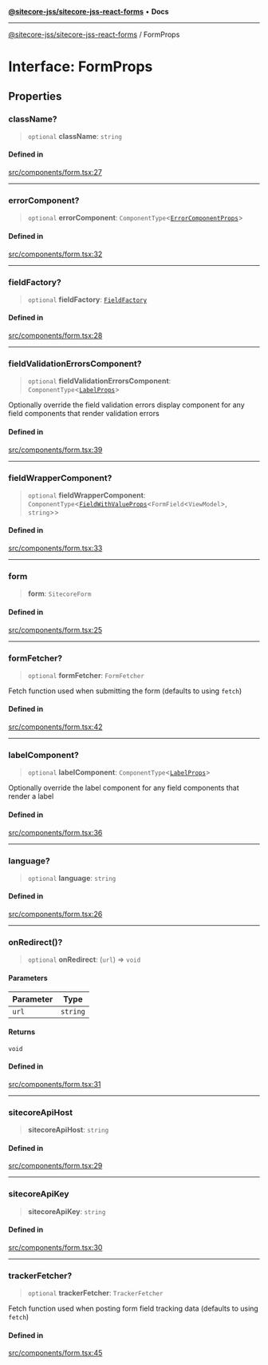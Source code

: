 [**@sitecore-jss/sitecore-jss-react-forms**](../README.md) • **Docs**

***

[@sitecore-jss/sitecore-jss-react-forms](../README.md) / FormProps

# Interface: FormProps

## Properties

### className?

> `optional` **className**: `string`

#### Defined in

[src/components/form.tsx:27](https://github.com/Sitecore/jss/blob/49e56a9efb1742351f2d61235b0c8a0afb80e052/packages/sitecore-jss-react-forms/src/components/form.tsx#L27)

***

### errorComponent?

> `optional` **errorComponent**: `ComponentType`\<[`ErrorComponentProps`](ErrorComponentProps.md)\>

#### Defined in

[src/components/form.tsx:32](https://github.com/Sitecore/jss/blob/49e56a9efb1742351f2d61235b0c8a0afb80e052/packages/sitecore-jss-react-forms/src/components/form.tsx#L32)

***

### fieldFactory?

> `optional` **fieldFactory**: [`FieldFactory`](../classes/FieldFactory.md)

#### Defined in

[src/components/form.tsx:28](https://github.com/Sitecore/jss/blob/49e56a9efb1742351f2d61235b0c8a0afb80e052/packages/sitecore-jss-react-forms/src/components/form.tsx#L28)

***

### fieldValidationErrorsComponent?

> `optional` **fieldValidationErrorsComponent**: `ComponentType`\<[`LabelProps`](../type-aliases/LabelProps.md)\>

Optionally override the field validation errors display component for any field components that render validation errors

#### Defined in

[src/components/form.tsx:39](https://github.com/Sitecore/jss/blob/49e56a9efb1742351f2d61235b0c8a0afb80e052/packages/sitecore-jss-react-forms/src/components/form.tsx#L39)

***

### fieldWrapperComponent?

> `optional` **fieldWrapperComponent**: `ComponentType`\<[`FieldWithValueProps`](FieldWithValueProps.md)\<`FormField`\<`ViewModel`\>, `string`\>\>

#### Defined in

[src/components/form.tsx:33](https://github.com/Sitecore/jss/blob/49e56a9efb1742351f2d61235b0c8a0afb80e052/packages/sitecore-jss-react-forms/src/components/form.tsx#L33)

***

### form

> **form**: `SitecoreForm`

#### Defined in

[src/components/form.tsx:25](https://github.com/Sitecore/jss/blob/49e56a9efb1742351f2d61235b0c8a0afb80e052/packages/sitecore-jss-react-forms/src/components/form.tsx#L25)

***

### formFetcher?

> `optional` **formFetcher**: `FormFetcher`

Fetch function used when submitting the form (defaults to using `fetch`)

#### Defined in

[src/components/form.tsx:42](https://github.com/Sitecore/jss/blob/49e56a9efb1742351f2d61235b0c8a0afb80e052/packages/sitecore-jss-react-forms/src/components/form.tsx#L42)

***

### labelComponent?

> `optional` **labelComponent**: `ComponentType`\<[`LabelProps`](../type-aliases/LabelProps.md)\>

Optionally override the label component for any field components that render a label

#### Defined in

[src/components/form.tsx:36](https://github.com/Sitecore/jss/blob/49e56a9efb1742351f2d61235b0c8a0afb80e052/packages/sitecore-jss-react-forms/src/components/form.tsx#L36)

***

### language?

> `optional` **language**: `string`

#### Defined in

[src/components/form.tsx:26](https://github.com/Sitecore/jss/blob/49e56a9efb1742351f2d61235b0c8a0afb80e052/packages/sitecore-jss-react-forms/src/components/form.tsx#L26)

***

### onRedirect()?

> `optional` **onRedirect**: (`url`) => `void`

#### Parameters

| Parameter | Type |
| ------ | ------ |
| `url` | `string` |

#### Returns

`void`

#### Defined in

[src/components/form.tsx:31](https://github.com/Sitecore/jss/blob/49e56a9efb1742351f2d61235b0c8a0afb80e052/packages/sitecore-jss-react-forms/src/components/form.tsx#L31)

***

### sitecoreApiHost

> **sitecoreApiHost**: `string`

#### Defined in

[src/components/form.tsx:29](https://github.com/Sitecore/jss/blob/49e56a9efb1742351f2d61235b0c8a0afb80e052/packages/sitecore-jss-react-forms/src/components/form.tsx#L29)

***

### sitecoreApiKey

> **sitecoreApiKey**: `string`

#### Defined in

[src/components/form.tsx:30](https://github.com/Sitecore/jss/blob/49e56a9efb1742351f2d61235b0c8a0afb80e052/packages/sitecore-jss-react-forms/src/components/form.tsx#L30)

***

### trackerFetcher?

> `optional` **trackerFetcher**: `TrackerFetcher`

Fetch function used when posting form field tracking data (defaults to using `fetch`)

#### Defined in

[src/components/form.tsx:45](https://github.com/Sitecore/jss/blob/49e56a9efb1742351f2d61235b0c8a0afb80e052/packages/sitecore-jss-react-forms/src/components/form.tsx#L45)
